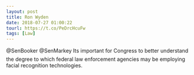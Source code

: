 ```yaml
---
layout: post
title: Ron Wyden
date: 2018-07-27 01:00:22
tourl: https://t.co/PeDrcHcuFw
tags: [Law]
---
```

@SenBooker @SenMarkey Its important for Congress to better understand the degree to which federal law enforcement agencies may be employing facial recognition technologies.